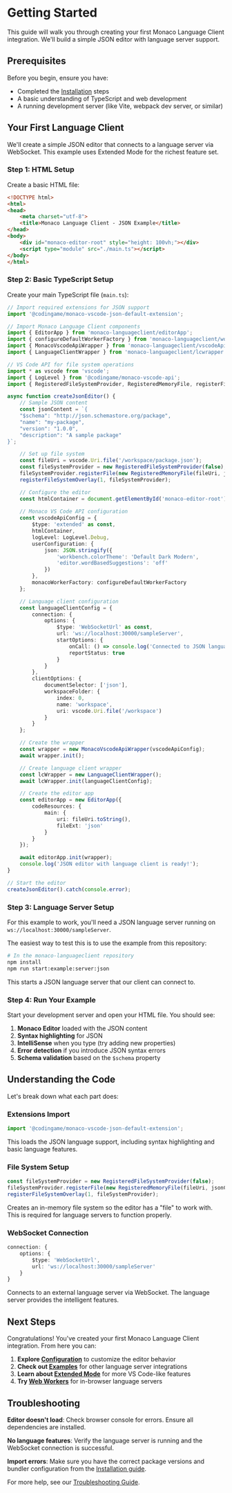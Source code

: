 # Getting Started

This guide will walk you through creating your first Monaco Language Client integration. We'll build a simple JSON editor with language server support.

## Prerequisites

Before you begin, ensure you have:

- Completed the [Installation](../installation.md) steps
- A basic understanding of TypeScript and web development
- A running development server (like Vite, webpack dev server, or similar)

## Your First Language Client

We'll create a simple JSON editor that connects to a language server via WebSocket. This example uses Extended Mode for the richest feature set.

### Step 1: HTML Setup

Create a basic HTML file:

```html
<!DOCTYPE html>
<html>
<head>
    <meta charset="utf-8">
    <title>Monaco Language Client - JSON Example</title>
</head>
<body>
    <div id="monaco-editor-root" style="height: 100vh;"></div>
    <script type="module" src="./main.ts"></script>
</body>
</html>
```

### Step 2: Basic TypeScript Setup

Create your main TypeScript file (`main.ts`):

```typescript
// Import required extensions for JSON support
import '@codingame/monaco-vscode-json-default-extension';

// Import Monaco Language Client components
import { EditorApp } from 'monaco-languageclient/editorApp';
import { configureDefaultWorkerFactory } from 'monaco-languageclient/workerFactory';
import { MonacoVscodeApiWrapper } from 'monaco-languageclient/vscodeApiWrapper';
import { LanguageClientWrapper } from 'monaco-languageclient/lcwrapper';

// VS Code API for file system operations
import * as vscode from 'vscode';
import { LogLevel } from '@codingame/monaco-vscode-api';
import { RegisteredFileSystemProvider, RegisteredMemoryFile, registerFileSystemOverlay } from '@codingame/monaco-vscode-files-service-override';

async function createJsonEditor() {
    // Sample JSON content
    const jsonContent = `{
    "$schema": "http://json.schemastore.org/package",
    "name": "my-package",
    "version": "1.0.0",
    "description": "A sample package"
}`;

    // Set up file system
    const fileUri = vscode.Uri.file('/workspace/package.json');
    const fileSystemProvider = new RegisteredFileSystemProvider(false);
    fileSystemProvider.registerFile(new RegisteredMemoryFile(fileUri, jsonContent));
    registerFileSystemOverlay(1, fileSystemProvider);

    // Configure the editor
    const htmlContainer = document.getElementById('monaco-editor-root')!;
    
    // Monaco VS Code API configuration
    const vscodeApiConfig = {
        $type: 'extended' as const,
        htmlContainer,
        logLevel: LogLevel.Debug,
        userConfiguration: {
            json: JSON.stringify({
                'workbench.colorTheme': 'Default Dark Modern',
                'editor.wordBasedSuggestions': 'off'
            })
        },
        monacoWorkerFactory: configureDefaultWorkerFactory
    };

    // Language client configuration
    const languageClientConfig = {
        connection: {
            options: {
                $type: 'WebSocketUrl' as const,
                url: 'ws://localhost:30000/sampleServer',
                startOptions: {
                    onCall: () => console.log('Connected to JSON language server'),
                    reportStatus: true
                }
            }
        },
        clientOptions: {
            documentSelector: ['json'],
            workspaceFolder: {
                index: 0,
                name: 'workspace',
                uri: vscode.Uri.file('/workspace')
            }
        }
    };

    // Create the wrapper
    const wrapper = new MonacoVscodeApiWrapper(vscodeApiConfig);
    await wrapper.init();

    // Create language client wrapper
    const lcWrapper = new LanguageClientWrapper();
    await lcWrapper.init(languageClientConfig);

    // Create the editor app
    const editorApp = new EditorApp({
        codeResources: {
            main: {
                uri: fileUri.toString(),
                fileExt: 'json'
            }
        }
    });

    await editorApp.init(wrapper);
    console.log('JSON editor with language client is ready!');
}

// Start the editor
createJsonEditor().catch(console.error);
```

### Step 3: Language Server Setup

For this example to work, you'll need a JSON language server running on `ws://localhost:30000/sampleServer`. 

The easiest way to test this is to use the example from this repository:

```bash
# In the monaco-languageclient repository
npm install
npm run start:example:server:json
```

This starts a JSON language server that our client can connect to.

### Step 4: Run Your Example

Start your development server and open your HTML file. You should see:

1. **Monaco Editor** loaded with the JSON content
2. **Syntax highlighting** for JSON
3. **IntelliSense** when you type (try adding new properties)
4. **Error detection** if you introduce JSON syntax errors
5. **Schema validation** based on the `$schema` property

## Understanding the Code

Let's break down what each part does:

### Extensions Import
```typescript
import '@codingame/monaco-vscode-json-default-extension';
```
This loads the JSON language support, including syntax highlighting and basic language features.

### File System Setup
```typescript
const fileSystemProvider = new RegisteredFileSystemProvider(false);
fileSystemProvider.registerFile(new RegisteredMemoryFile(fileUri, jsonContent));
registerFileSystemOverlay(1, fileSystemProvider);
```
Creates an in-memory file system so the editor has a "file" to work with. This is required for language servers to function properly.

### WebSocket Connection
```typescript
connection: {
    options: {
        $type: 'WebSocketUrl',
        url: 'ws://localhost:30000/sampleServer'
    }
}
```
Connects to an external language server via WebSocket. The language server provides the intelligent features.

## Next Steps

Congratulations! You've created your first Monaco Language Client integration. From here you can:

1. **Explore [Configuration](configuration.md)** to customize the editor behavior
2. **Check out [Examples](examples.md)** for other language server integrations  
3. **Learn about [Extended Mode](../advanced-usage/extended-mode.md)** for more VS Code-like features
4. **Try [Web Workers](../advanced-usage/web-workers.md)** for in-browser language servers

## Troubleshooting

**Editor doesn't load**: Check browser console for errors. Ensure all dependencies are installed.

**No language features**: Verify the language server is running and the WebSocket connection is successful.

**Import errors**: Make sure you have the correct package versions and bundler configuration from the [Installation guide](../installation.md).

For more help, see our [Troubleshooting Guide](../guides/troubleshooting.md).